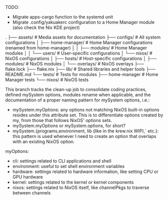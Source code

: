 TODO:
- Migrate apps-cargo function to the systemd unit
- Migrate .config/yakuakerc configuration to a Home Manager module (also check the Nix KDE project)



.
├── assets/                # Media assets for documentation
├── configs/               # All system configurations
│   ├── home-manager/      # Home Manager configurations (renamed from home-manager)
│   │   ├── modules/       # Home Manager modules
│   │   └── users/         # User-specific configurations
│   └── nixos/             # NixOS configurations
│       ├── hosts/         # Host-specific configurations
│       ├── modules/       # NixOS modules
│       └── overlays/      # NixOS overlays
├── flake.lock
├── flake.nix
├── lib/                   # Shared libraries and helper tools
├── README.md
└── tests/                 # Tests for modules
    ├── home-manager       # Home Manager tests
    └── nixos/             # NixOS tests

This branch tracks the clean-up job to consolidate coding practices, defined mySystem options, modules rename when applicable, and the documentation of a proper naming pattern for mySystem options, i.e.:

- mySystem.myOptions: any options not matching NixOS built-in options resides under this attribute set. This is to differentiate options created by my, from those that follows NixOS' options sets.
- mySystem.myOptions or mySystem.options, for short?
- mySystem.{programs,environment, lib (like in the krew.nix WIP),` etc.}: this pattern is used whenever I need to create an option that overlaps with an existing NixOS option.

myOptions:
- cli: settings related to CLI applications and shell
- environment: useful to set shell environment variables
- hardware: settings related to hardware information, like setting CPU or GPU hardware
- kernel: settings related to the kernel or kernel components
- nixos: settings related to NixOS itself, like channelPkgs to traverse between channels
